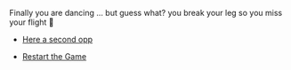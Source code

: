 Finally you are dancing ... but guess what? you break your leg so you miss your flight 👊

- [Here a second opp](../0/0.md)


- [Restart the Game](../WIP.md)